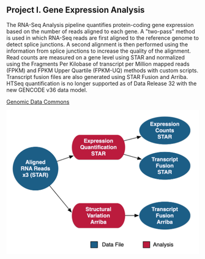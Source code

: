 ## Project I. Gene Expression Analysis

The RNA-Seq Analysis pipeline quantifies protein-coding gene expression based on the number of reads aligned to each gene. A "two-pass" method is used in which RNA-Seq reads are first aligned to the reference genome to detect splice junctions. A second alignment is then performed using the information from splice junctions to increase the quality of the alignment. Read counts are measured on a gene level using STAR and normalized using the Fragments Per Kilobase of transcript per Million mapped reads (FPKM) and FPKM Upper Quartile (FPKM-UQ) methods with custom scripts. Transcript fusion files are also generated using STAR Fusion and Arriba. HTSeq quantification is no longer supported as of Data Release 32 with the new GENCODE v36 data model.

[Genomic Data Commons](https://gdc.cancer.gov/about-data/gdc-data-processing/genomic-data-processing#Overview)

![RNA-Seq Workflow](images/RNA-Exp_DR32.png)